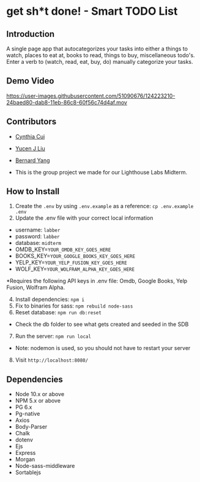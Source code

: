 # get sh*t done! - Smart TODO List

## Introduction

A single page app that autocategorizes your tasks into either a things to watch, places to eat at, books to read, things to buy, miscellaneous todo's.  Enter a verb to (watch, read, eat, buy, do) manually categorize your tasks.

## Demo Video
https://user-images.githubusercontent.com/51090676/124223210-24baed80-dab8-11eb-86c8-60f56c74d4af.mov


## Contributors

- [Cynthia Cui](https://github.com/cyncui)
- [Yucen J Liu](https://github.com/YucenLyc)
- [Bernard Yang](https://github.com/webdevbernard)

- This is the group project we made for our Lighthouse Labs Midterm. 

## How to Install

1. Create the `.env` by using `.env.example` as a reference: `cp .env.example .env`
2. Update the .env file with your correct local information 
  - username: `labber` 
  - password: `labber` 
  - database: `midterm`
  - OMDB_KEY=`YOUR_OMDB_KEY_GOES_HERE`
  - BOOKS_KEY=`YOUR_GOOGLE_BOOKS_KEY_GOES_HERE`
  - YELP_KEY=`YOUR_YELP_FUSION_KEY_GOES_HERE`
  - WOLF_KEY=`YOUR_WOLFRAM_ALPHA_KEY_GOES_HERE`

  *Requires the following API keys in .env file: Omdb, Google Books, Yelp Fusion, Wolfram Alpha. 

4. Install dependencies: `npm i`
5. Fix to binaries for sass: `npm rebuild node-sass`
6. Reset database: `npm run db:reset`
  - Check the db folder to see what gets created and seeded in the SDB
7. Run the server: `npm run local`
  - Note: nodemon is used, so you should not have to restart your server
8. Visit `http://localhost:8080/`

## Dependencies

- Node 10.x or above
- NPM 5.x or above
- PG 6.x
- Pg-native
- Axios
- Body-Parser
- Chalk
- dotenv
- Ejs
- Express
- Morgan
- Node-sass-middleware
- Sortablejs
